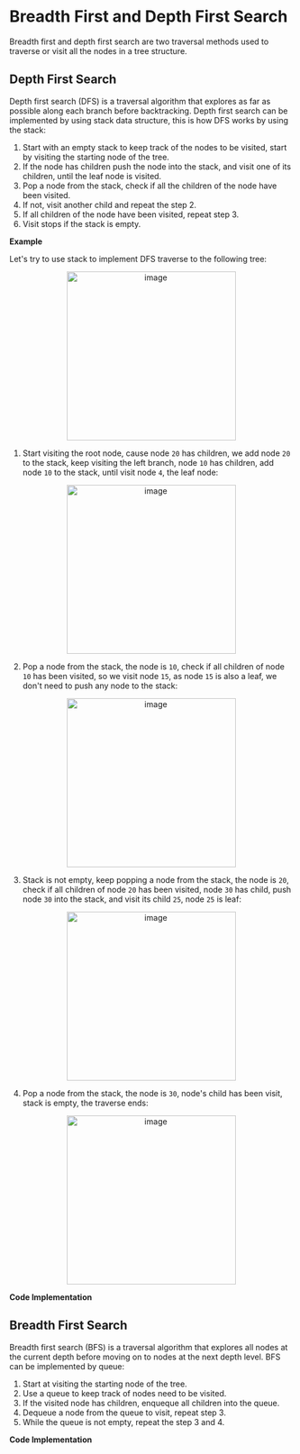 # Breadth First and Depth First Search

Breadth first and depth first search are two traversal methods used to traverse or visit all the nodes in a tree structure.

## Depth First Search

Depth first search (DFS) is a traversal algorithm that explores as far as possible along each branch before backtracking. Depth first search can be implemented by using stack data structure, this is how DFS works by using the stack:

1. Start with an empty stack to keep track of the nodes to be visited, start by visiting the starting node of the tree.
2. If the node has children push the node into the stack, and visit one of its children, until the leaf node is visited.
3. Pop a node from the stack, check if all the children of the node have been visited.
4. If not, visit another child and repeat the step 2.
5. If all children of the node have been visited, repeat step 3.
6. Visit stops if the stack is empty.

**Example**

Let's try to use stack to implement DFS traverse to the following tree:

<div align=center>
<img width="300" alt="image" src="https://github.com/ShiyuFan0820/CSLearningNote/assets/149340606/fe6b25f9-81da-4f24-8c4b-0073ba409b00">
</div>

1. Start visiting the root node, cause node `20` has children, we add node `20` to the stack, keep visiting the left branch, node `10` has children, add node `10` to the stack, until visit node `4`, the leaf node:

<div align=center>
<img width="300" alt="image" src="https://github.com/ShiyuFan0820/CSLearningNote/assets/149340606/6b2ff7f6-8593-48aa-a49b-9c440779435a">
</div>

2. Pop a node from the stack, the node is `10`, check if all children of node `10` has been visited, so we visit node `15`, as node `15` is also a leaf, we don't need to push any node to the stack:

<div align=center>
<img width="300" alt="image" src="https://github.com/ShiyuFan0820/CSLearningNote/assets/149340606/9e37fd47-a997-4f8c-8a9c-d5c2fad54a8f">
</div>

3. Stack is not empty, keep popping a node from the stack, the node is `20`, check if all children of node `20` has been visited, node `30` has child, push node `30` into the stack, and visit its child `25`, node `25` is leaf:

<div align=center>
<img width="300" alt="image" src="https://github.com/ShiyuFan0820/CSLearningNote/assets/149340606/17d1e6e3-dab3-4382-843f-43441963fc7f">
</div>

4. Pop a node from the stack, the node is `30`, node's child has been visit, stack is empty, the traverse ends:

<div align=center>
<img width="300" alt="image" src="https://github.com/ShiyuFan0820/CSLearningNote/assets/149340606/23f0fa03-006f-4dee-a576-7ad86204ae50">
</div>

**Code Implementation**

## Breadth First Search

Breadth first search (BFS) is a traversal algorithm that explores all nodes at the current depth before moving on to nodes at the next depth level. BFS can be implemented by queue:
1. Start at visiting the starting node of the tree.
2. Use a queue to keep track of nodes need to be visited.
3. If the visited node has children, enqueque all children into the queue.
4. Dequeue a node from the queue to visit, repeat step 3.
5. While the queue is not empty, repeat the step 3 and 4.

**Code Implementation**


